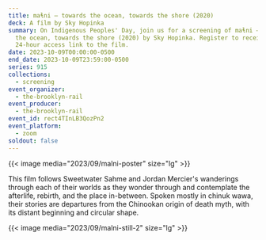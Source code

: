 ```yaml
---
title: maɬni – towards the ocean, towards the shore (2020)
deck: A film by Sky Hopinka
summary: On Indigenous Peoples' Day, join us for a screening of maɬni – towards
  the ocean, towards the shore (2020) by Sky Hopinka. Register to receive a
  24-hour access link to the film.
date: 2023-10-09T00:00:00-0500
end_date: 2023-10-09T23:59:00-0500
series: 915
collections:
  - screening
event_organizer:
  - the-brooklyn-rail
event_producer:
  - the-brooklyn-rail
event_id: rect4TInLB3QozPn2
event_platform:
  - zoom
soldout: false
---
```

{{< image media="2023/09/malni-poster" size="lg" >}}

This film follows Sweetwater Sahme and Jordan Mercier's wanderings through each of their worlds as they wonder through and contemplate the afterlife, rebirth, and the place in-between. Spoken mostly in chinuk wawa, their stories are departures from the Chinookan origin of death myth, with its distant beginning and circular shape.

{{< image media="2023/09/malni-still-2" size="lg" >}}